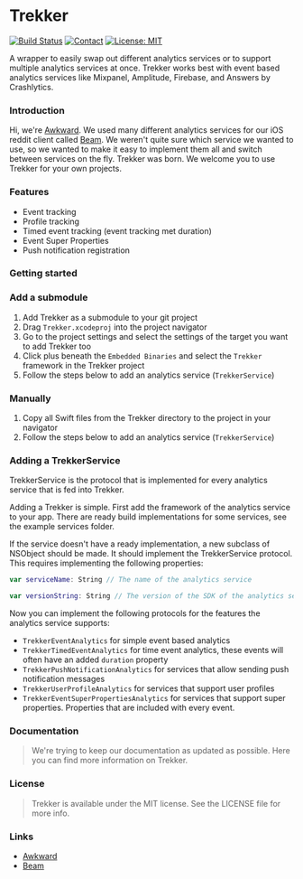 # Trekker

[![Build Status](https://travis-ci.org/awkward/Tatsi.svg?branch=master)](https://travis-ci.org/awkward/Tatsi)
[![Contact](https://img.shields.io/badge/contact-madeawkward-blue.svg?style=flat)](https://twitter.com/madeawkward)
[![License: MIT](https://img.shields.io/badge/License-MIT-yellow.svg)](https://opensource.org/licenses/MIT)

A wrapper to easily swap out different analytics services or to support multiple analytics services at once. Trekker works best with event based analytics services like Mixpanel, Amplitude, Firebase, and Answers by Crashlytics.

### Introduction

Hi, we're <a href="https://awkward.co/" target="_blank">Awkward</a>. We used many different analytics services for our iOS reddit client called <a href="https://beamreddit.com/" target="_blank">Beam</a>. We weren't quite sure which service we wanted to use, so we wanted to make it easy to implement them all and switch between services on the fly. Trekker was born. We welcome you to use Trekker for your own projects.

### Features

- Event tracking
- Profile tracking
- Timed event tracking (event tracking met duration)
- Event Super Properties
- Push notification registration

### Getting started

### Add a submodule

1. Add Trekker as a submodule to your git project
2. Drag `Trekker.xcodeproj` into the project navigator
3. Go to the project settings and select the settings of the target you want to add Trekker too
4. Click plus beneath the `Embedded Binaries` and select the `Trekker` framework in the Trekker project
5. Follow the steps below to add an analytics service (`TrekkerService`)

### Manually

1. Copy all Swift files from the Trekker directory to the project in your navigator
2. Follow the steps below to add an analytics service (`TrekkerService`)

### Adding a TrekkerService

TrekkerService is the protocol that is implemented for every analytics service that is fed into Trekker.

Adding a Trekker is simple. 
First add the framework of the analytics service to your app. There are ready build implementations for some services, see the example services folder.

If the service doesn't have a ready implementation, a new subclass of NSObject should be made. It should implement the TrekkerService protocol. This requires implementing the following properties:

```Swift
var serviceName: String // The name of the analytics service

var versionString: String // The version of the SDK of the analytics service
```

Now you can implement the following protocols for the features the analytics service supports:

- `TrekkerEventAnalytics` for simple event based analytics
- `TrekkerTimedEventAnalytics` for time event analytics, these events will often have an added `duration` property
- `TrekkerPushNotificationAnalytics` for services that allow sending push notification messages
- `TrekkerUserProfileAnalytics` for services that support user profiles
- `TrekkerEventSuperPropertiesAnalytics` for services that support super properties. Properties that are included with every event.

### Documentation

> We're trying to keep our documentation as updated as possible. Here you can find more information on Trekker.

### License

> Trekker is available under the MIT license. See the LICENSE file for more info.

### Links

  - <a href="https://awkward.co/" target="_blank">Awkward</a>
  - <a href="https://beamreddit.com/" target="_blank">Beam</a>
